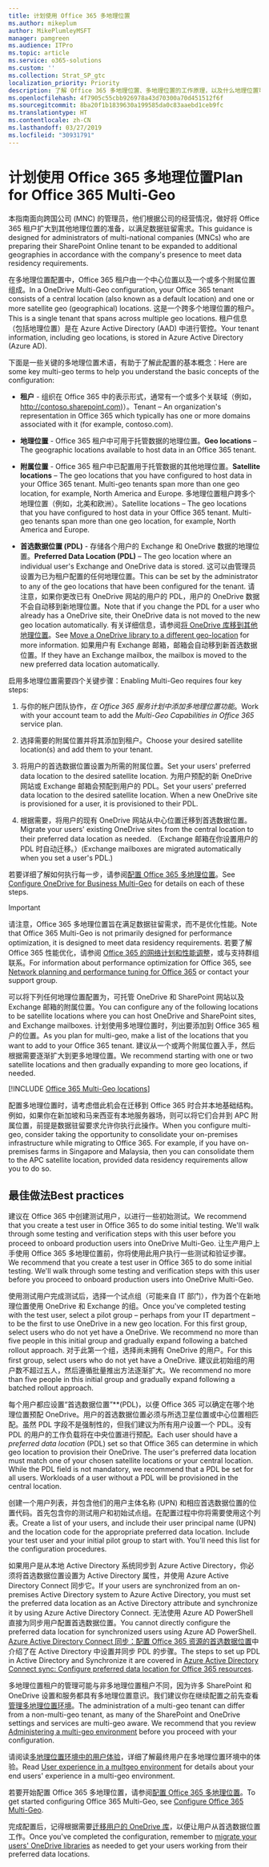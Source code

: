 ```yaml
---
title: 计划使用 Office 365 多地理位置
ms.author: mikeplum
author: MikePlumleyMSFT
manager: pamgreen
ms.audience: ITPro
ms.topic: article
ms.service: o365-solutions
ms.custom: ''
ms.collection: Strat_SP_gtc
localization_priority: Priority
description: 了解 Office 365 多地理位置、多地理位置的工作原理，以及什么地理位置可用于数据存储。
ms.openlocfilehash: 4f7905c55cbb926978a43d70300a70d451512f6f
ms.sourcegitcommit: 8ba20f1b1839630a199585da0c83aaebd1ceb9fc
ms.translationtype: HT
ms.contentlocale: zh-CN
ms.lasthandoff: 03/27/2019
ms.locfileid: "30931791"
---
```

# <a name="plan-for-office-365-multi-geo"></a><span data-ttu-id="54ed8-103">计划使用 Office 365 多地理位置</span><span class="sxs-lookup"><span data-stu-id="54ed8-103">Plan for Office 365 Multi-Geo</span></span>

<span data-ttu-id="54ed8-104">本指南面向跨国公司 (MNC) 的管理员，他们根据公司的经营情况，做好将 Office 365 租户扩大到其他地理位置的准备，以满足数据驻留需求。</span><span class="sxs-lookup"><span data-stu-id="54ed8-104">This guidance is designed for administrators of multi-national companies (MNCs) who are preparing their SharePoint Online tenant to be expanded to additional geographies in accordance with the company's presence to meet data residency requirements.</span></span>

<span data-ttu-id="54ed8-105">在多地理位置配置中，Office 365 租户由一个中心位置以及一个或多个附属位置组成。</span><span class="sxs-lookup"><span data-stu-id="54ed8-105">In a OneDrive Multi-Geo configuration, your Office 365 tenant consists of a central location (also known as a default location) and one or more satellite geo (geographical) locations.</span></span> <span data-ttu-id="54ed8-106">这是一个跨多个地理位置的租户。</span><span class="sxs-lookup"><span data-stu-id="54ed8-106">This is a single tenant that spans across multiple geo locations.</span></span> <span data-ttu-id="54ed8-107">租户信息（包括地理位置）是在 Azure Active Directory (AAD) 中进行管控。</span><span class="sxs-lookup"><span data-stu-id="54ed8-107">Your tenant information, including geo locations, is stored in Azure Active Directory (Azure AD).</span></span>

<span data-ttu-id="54ed8-108">下面是一些关键的多地理位置术语，有助于了解此配置的基本概念：</span><span class="sxs-lookup"><span data-stu-id="54ed8-108">Here are some key multi-geo terms to help you understand the basic concepts of the configuration:</span></span>

-   <span data-ttu-id="54ed8-109">**租户** - 组织在 Office 365 中的表示形式，通常有一个或多个关联域（例如，http://contoso.sharepoint.com)）。</span><span class="sxs-lookup"><span data-stu-id="54ed8-109">Tenant – An organization's representation in Office 365 which typically has one or more domains associated with it (for example, contoso.com).</span></span> 

-   <span data-ttu-id="54ed8-110">**地理位置** - Office 365 租户中可用于托管数据的地理位置。</span><span class="sxs-lookup"><span data-stu-id="54ed8-110">**Geo locations** – The geographic locations available to host data in an Office 365 tenant.</span></span>

-   <span data-ttu-id="54ed8-111">**附属位置** - Office 365 租户中已配置用于托管数据的其他地理位置。</span><span class="sxs-lookup"><span data-stu-id="54ed8-111">**Satellite locations** – The geo locations that you have configured to host data in your Office 365 tenant. Multi-geo tenants span more than one geo location, for example, North America and Europe.</span></span> <span data-ttu-id="54ed8-112">多地理位置租户跨多个地理位置（例如，北美和欧洲）。</span><span class="sxs-lookup"><span data-stu-id="54ed8-112">Satellite locations – The geo locations that you have configured to host data in your Office 365 tenant. Multi-geo tenants span more than one geo location, for example, North America and Europe.</span></span>

-   <span data-ttu-id="54ed8-113">**首选数据位置 (PDL)** - 存储各个用户的 Exchange 和 OneDrive 数据的地理位置。</span><span class="sxs-lookup"><span data-stu-id="54ed8-113">**Preferred Data Location (PDL)** – The geo location where an individual user's Exchange and OneDrive data is stored.</span></span> <span data-ttu-id="54ed8-114">这可以由管理员设置为已为租户配置的任何地理位置。</span><span class="sxs-lookup"><span data-stu-id="54ed8-114">This can be set by the administrator to any of the geo locations that have been configured for the tenant.</span></span> <span data-ttu-id="54ed8-115">请注意，如果你更改已有 OneDrive 网站的用户的 PDL，用户的 OneDrive 数据不会自动移到新地理位置。</span><span class="sxs-lookup"><span data-stu-id="54ed8-115">Note that if you change the PDL for a user who already has a OneDrive site, their OneDrive data is not moved to the new geo location automatically.</span></span> <span data-ttu-id="54ed8-116">有关详细信息，请参阅[将 OneDrive 库移到其他地理位置](move-onedrive-between-geo-locations.md)。</span><span class="sxs-lookup"><span data-stu-id="54ed8-116">See [Move a OneDrive library to a different geo-location](move-onedrive-between-geo-locations.md) for more information.</span></span> <span data-ttu-id="54ed8-117">如果用户有 Exchange 邮箱，邮箱会自动移到新首选数据位置。</span><span class="sxs-lookup"><span data-stu-id="54ed8-117">If they have an Exchange mailbox, the mailbox is moved to the new preferred data location automatically.</span></span>

<span data-ttu-id="54ed8-118">启用多地理位置需要四个关键步骤：</span><span class="sxs-lookup"><span data-stu-id="54ed8-118">Enabling Multi-Geo requires four key steps:</span></span>

1.  <span data-ttu-id="54ed8-119">与你的帐户团队协作，_在 Office 365 服务计划中添加多地理位置功能_。</span><span class="sxs-lookup"><span data-stu-id="54ed8-119">Work with your account team to add the _Multi-Geo Capabilities in Office 365_ service plan.</span></span>

2.  <span data-ttu-id="54ed8-120">选择需要的附属位置并将其添加到租户。</span><span class="sxs-lookup"><span data-stu-id="54ed8-120">Choose your desired satellite location(s) and add them to your tenant.</span></span>

3.  <span data-ttu-id="54ed8-121">将用户的首选数据位置设置为所需的附属位置。</span><span class="sxs-lookup"><span data-stu-id="54ed8-121">Set your users' preferred data location to the desired satellite location.</span></span> <span data-ttu-id="54ed8-122">为用户预配的新 OneDrive 网站或 Exchange 邮箱会预配到用户的 PDL。</span><span class="sxs-lookup"><span data-stu-id="54ed8-122">Set your users' preferred data location to the desired satellite location. When a new OneDrive site is provisioned for a user, it is provisioned to their PDL.</span></span>

4.  <span data-ttu-id="54ed8-123">根据需要，将用户的现有 OneDrive 网站从中心位置迁移到首选数据位置。</span><span class="sxs-lookup"><span data-stu-id="54ed8-123">Migrate your users' existing OneDrive sites from the central location to their preferred data location as needed.</span></span> <span data-ttu-id="54ed8-124">（Exchange 邮箱在你设置用户的 PDL 时自动迁移。）</span><span class="sxs-lookup"><span data-stu-id="54ed8-124">(Exchange mailboxes are migrated automatically when you set a user's PDL.)</span></span>

<span data-ttu-id="54ed8-125">若要详细了解如何执行每一步，请参阅[配置 Office 365 多地理位置](multi-geo-tenant-configuration.md)。</span><span class="sxs-lookup"><span data-stu-id="54ed8-125">See [Configure OneDrive for Business Multi-Geo](multi-geo-tenant-configuration.md) for details on each of these steps.</span></span>

> [!IMPORTANT]
> <span data-ttu-id="54ed8-126">请注意，Office 365 多地理位置旨在满足数据驻留需求，而不是优化性能。</span><span class="sxs-lookup"><span data-stu-id="54ed8-126">Note that Office 365 Multi-Geo is not primarily designed for performance optimization, it is designed to meet data residency requirements.</span></span> <span data-ttu-id="54ed8-127">若要了解 Office 365 性能优化，请参阅 [Office 365 的网络计划和性能调整](https://support.office.com/article/e5f1228c-da3c-4654-bf16-d163daee8848)，或与支持群组联系。</span><span class="sxs-lookup"><span data-stu-id="54ed8-127">For information about performance optimization for Office 365, see [Network planning and performance tuning for Office 365](https://support.office.com/article/e5f1228c-da3c-4654-bf16-d163daee8848) or contact your support group.</span></span>

<span data-ttu-id="54ed8-128">可以将下列任何地理位置配置为，可托管 OneDrive 和 SharePoint 网站以及 Exchange 邮箱的附属位置。</span><span class="sxs-lookup"><span data-stu-id="54ed8-128">You can configure any of the following locations to be satellite locations where you can host OneDrive and SharePoint sites, and Exchange mailboxes.</span></span> <span data-ttu-id="54ed8-129">计划使用多地理位置时，列出要添加到 Office 365 租户的位置。</span><span class="sxs-lookup"><span data-stu-id="54ed8-129">As you plan for multi-geo, make a list of the locations that you want to add to your Office 365 tenant.</span></span> <span data-ttu-id="54ed8-130">建议从一个或两个附属位置入手，然后根据需要逐渐扩大到更多地理位置。</span><span class="sxs-lookup"><span data-stu-id="54ed8-130">We recommend starting with one or two satellite locations and then gradually expanding to more geo locations, if needed.</span></span>

[!INCLUDE [Office 365 Multi-Geo locations](includes/office-365-multi-geo-locations.md)]

<span data-ttu-id="54ed8-p108">配置多地理位置时，请考虑借此机会在迁移到 Office 365 时合并本地基础结构。例如，如果你在新加坡和马来西亚有本地服务器场，则可以将它们合并到 APC 附属位置，前提是数据驻留要求允许你执行此操作。</span><span class="sxs-lookup"><span data-stu-id="54ed8-p108">When you configure multi-geo, consider taking the opportunity to consolidate your on-premises infrastructure while migrating to Office 365. For example, if you have on-premises farms in Singapore and Malaysia, then you can consolidate them to the APC satellite location, provided data residency requirements allow you to do so.</span></span>

## <a name="best-practices"></a><span data-ttu-id="54ed8-133">最佳做法</span><span class="sxs-lookup"><span data-stu-id="54ed8-133">Best practices</span></span>

<span data-ttu-id="54ed8-134">建议在 Office 365 中创建测试用户，以进行一些初始测试。</span><span class="sxs-lookup"><span data-stu-id="54ed8-134">We recommend that you create a test user in Office 365 to do some initial testing. We'll walk through some testing and verification steps with this user before you proceed to onboard production users into OneDrive Multi-Geo.</span></span> <span data-ttu-id="54ed8-135">让生产用户上手使用 Office 365 多地理位置前，你将使用此用户执行一些测试和验证步骤。</span><span class="sxs-lookup"><span data-stu-id="54ed8-135">We recommend that you create a test user in Office 365 to do some initial testing. We'll walk through some testing and verification steps with this user before you proceed to onboard production users into OneDrive Multi-Geo.</span></span>

<span data-ttu-id="54ed8-136">使用测试用户完成测试后，选择一个试点组（可能来自 IT 部门），作为首个在新地理位置使用 OneDrive 和 Exchange 的组。</span><span class="sxs-lookup"><span data-stu-id="54ed8-136">Once you've completed testing with the test user, select a pilot group – perhaps from your IT department – to be the first to use OneDrive in a new geo location. For this first group, select users who do not yet have a OneDrive. We recommend no more than five people in this initial group and gradually expand following a batched rollout approach.</span></span> <span data-ttu-id="54ed8-137">对于此第一个组，选择尚未拥有 OneDrive 的用户。</span><span class="sxs-lookup"><span data-stu-id="54ed8-137">For this first group, select users who do not yet have a OneDrive.</span></span> <span data-ttu-id="54ed8-138">建议此初始组的用户数不超过五人，然后遵循批量推出方法逐渐扩大。</span><span class="sxs-lookup"><span data-stu-id="54ed8-138">We recommend no more than five people in this initial group and gradually expand following a batched rollout approach.</span></span>

<span data-ttu-id="54ed8-p111">每个用户都应设置“首选数据位置”\*\*(PDL)，以便 Office 365 可以确定在哪个地理位置预配 OneDrive。用户的首选数据位置必须与所选卫星位置或中心位置相匹配。虽然 PDL 字段不是强制性的，但我们建议为所有用户设置一个 PDL。没有 PDL 的用户的工作负载将在中央位置进行预配。</span><span class="sxs-lookup"><span data-stu-id="54ed8-p111">Each user should have a *preferred data location* (PDL) set so that Office 365 can determine in which geo location to provision their OneDrive. The user's preferred data location must match one of your chosen satellite locations or your central location. While the PDL field is not mandatory, we recommend that a PDL be set for all users. Workloads of a user without a PDL will be provisioned in the central location.</span></span>

<span data-ttu-id="54ed8-p112">创建一个用户列表，并包含他们的用户主体名称 (UPN) 和相应首选数据位置的位置代码。首先包含你的测试用户和初始试点组。在配置过程中你将需要使用这个列表。</span><span class="sxs-lookup"><span data-stu-id="54ed8-p112">Create a list of your users, and include their user principal name (UPN) and the location code for the appropriate preferred data location. Include your test user and your initial pilot group to start with. You'll need this list for the configuration procedures.</span></span>

<span data-ttu-id="54ed8-146">如果用户是从本地 Active Directory 系统同步到 Azure Active Directory，你必须将首选数据位置设置为 Active Directory 属性，并使用 Azure Active Directory Connect 同步它。</span><span class="sxs-lookup"><span data-stu-id="54ed8-146">If your users are synchronized from an on-premises Active Directory system to Azure Active Directory, you must set the preferred data location as an Active Directory attribute and synchronize it by using Azure Active Directory Connect.</span></span> <span data-ttu-id="54ed8-147">无法使用 Azure AD PowerShell 直接为同步用户配置首选数据位置。</span><span class="sxs-lookup"><span data-stu-id="54ed8-147">You cannot directly configure the preferred data location for synchronized users using Azure AD PowerShell.</span></span> <span data-ttu-id="54ed8-148">[Azure Active Directory Connect 同步：配置 Office 365 资源的首选数据位置](https://docs.microsoft.com/zh-CN/azure/active-directory/connect/active-directory-aadconnectsync-feature-preferreddatalocation)中介绍了在 Active Directory 中设置并同步 PDL 的步骤。</span><span class="sxs-lookup"><span data-stu-id="54ed8-148">The steps to set up PDL in Active Directory and Synchronize it are covered in [Azure Active Directory Connect sync: Configure preferred data location for Office 365 resources](https://docs.microsoft.com/zh-CN/azure/active-directory/connect/active-directory-aadconnectsync-feature-preferreddatalocation).</span></span>

<span data-ttu-id="54ed8-p114">多地理位置租户的管理可能与非多地理位置租户不同，因为许多 SharePoint 和 OneDrive 设置和服务都具有多地理位置意识。我们建议你在继续配置之前先查看[管理多地理位置环境](administering-a-multi-geo-environment.md)。</span><span class="sxs-lookup"><span data-stu-id="54ed8-p114">The administration of a multi-geo tenant can differ from a non-multi-geo tenant, as many of the SharePoint and OneDrive settings and services are multi-geo aware. We recommend that you review [Administering a multi-geo environment](administering-a-multi-geo-environment.md) before you proceed with your configuration.</span></span>

<span data-ttu-id="54ed8-151">请阅读[多地理位置环境中的用户体验](multi-geo-user-experience.md)，详细了解最终用户在多地理位置环境中的体验。</span><span class="sxs-lookup"><span data-stu-id="54ed8-151">Read [User experience in a multgeo environment](multi-geo-user-experience.md) for details about your end users' experience in a multi-geo environment.</span></span>

<span data-ttu-id="54ed8-152">若要开始配置 Office 365 多地理位置，请参阅[配置 Office 365 多地理位置](multi-geo-tenant-configuration.md)。</span><span class="sxs-lookup"><span data-stu-id="54ed8-152">To get started configuring Office 365 Multi-Geo, see [Configure Office 365 Multi-Geo](multi-geo-tenant-configuration.md).</span></span>

<span data-ttu-id="54ed8-153">完成配置后，记得根据需要[迁移用户的 OneDrive 库](move-onedrive-between-geo-locations.md)，以便让用户从首选数据位置工作。</span><span class="sxs-lookup"><span data-stu-id="54ed8-153">Once you've completed the configuration, remember to [migrate your users' OneDrive libraries](move-onedrive-between-geo-locations.md) as needed to get your users working from their preferred data locations.</span></span>
